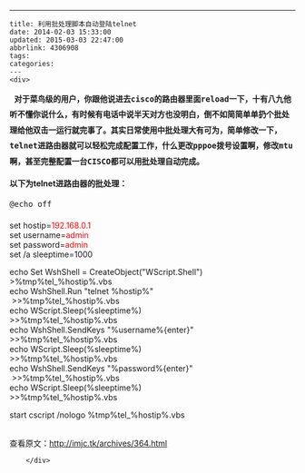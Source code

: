 ---
    title: 利用批处理脚本自动登陆telnet
    date: 2014-02-03 15:33:00
    updated: 2015-03-03 22:47:00
    abbrlink: 4306908
    tags:
    categories:
    ---
    <div>
<div>
<div id="sina_keyword_ad_area2" class="articalContent   ">
<p><strong><span style="font-family: Consolas, Monaco, 'Lucida Console', monospace; font-size: 0.857142857rem; line-height: 2;"> &nbsp;对于菜鸟级的用户，你跟他说进去cisco的路由器里面reload一下，十有八九他听不懂你说什么，有时候有电话中说半天对方也没明白，倒不如简简单单扔个批处理给他双击一运行就完事了。其实日常使用中批处理大有可为，简单修改一下，telnet进路由器就可以轻松完成配置工作，什么更改pppoe拨号设置啊，修改mtu啊，甚至完整配置一台CISCO都可以用批处理自动完成。</span></strong></p>
<p><strong>以下为telnet进路由器的批处理：</strong></p>
<p><span style="font-family: Consolas, Monaco, 'Lucida Console', monospace; font-size: 0.857142857rem; line-height: 2;"> @echo off</span></p>
<p>set hostip=<span style="color: #ff0000;">192.168.0.1</span><br />
set username=<span style="color: #ff0000;">admin</span><br />
set password=<span style="color: #ff0000;">admin</span><br />
set /a sleeptime=1000</p>
<p>echo Set WshShell = CreateObject("WScript.Shell") &nbsp;
&gt;%tmp%tel_%hostip%.vbs<br />
echo WshShell.Run "telnet %hostip%" &nbsp; &nbsp; &nbsp; &nbsp;
&nbsp; &nbsp; &nbsp; &nbsp; &nbsp; &nbsp; &nbsp;
&nbsp;&gt;&gt;%tmp%tel_%hostip%.vbs<br />
echo WScript.Sleep(%sleeptime%) &nbsp; &nbsp; &nbsp; &nbsp; &nbsp;
&nbsp; &nbsp; &nbsp; &nbsp; &nbsp; &nbsp; &nbsp; &nbsp; &nbsp;
&gt;&gt;%tmp%tel_%hostip%.vbs<br />
echo WshShell.SendKeys "%username%{enter}" &nbsp; &nbsp; &nbsp;
&gt;&gt;%tmp%tel_%hostip%.vbs<br />
echo WScript.Sleep(%sleeptime%) &nbsp; &nbsp; &nbsp; &nbsp; &nbsp;
&nbsp; &nbsp; &nbsp; &nbsp; &nbsp; &nbsp; &nbsp; &nbsp; &nbsp;
&gt;&gt;%tmp%tel_%hostip%.vbs<br />
echo WshShell.SendKeys "%password%{enter}" &nbsp; &nbsp; &nbsp;
&nbsp;&gt;&gt;%tmp%tel_%hostip%.vbs<br />
echo WScript.Sleep(%sleeptime%) &nbsp; &nbsp; &nbsp; &nbsp; &nbsp;
&nbsp; &nbsp; &nbsp; &nbsp; &nbsp; &nbsp; &nbsp; &nbsp; &nbsp;
&gt;&gt;%tmp%tel_%hostip%.vbs</p>
<p>start cscript /nologo %tmp%tel_%hostip%.vbs</p>
<p><img src="http://images.cnitblog.com/blog/725676/201503/011250077057309.gif" alt="" /><br />
<br />
查看原文：<a href="http://imjc.tk/archives/364.html" rel="nofollow">http://imjc.tk/archives/364.html</a></p>

							
		</div>

</div>

</div>
    